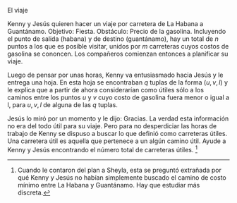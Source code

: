 
El viaje

Kenny y Jesús quieren hacer un viaje por carretera de La Habana a
Guantánamo. Objetivo: Fiesta. Obstáculo: Precio de la gasolina.
Incluyendo el punto de salida (habana) y de destino (guantánamo), hay un
total de $n$ puntos a los que es posible visitar, unidos por $m$
carreteras cuyos costos de gasolina se cononcen. Los compañeros
comienzan entonces a planificar su viaje.

Luego de pensar por unas horas, Kenny va entusiasmado hacia Jesús y le
entrega una hoja. En esta hoja se encontraban $q$ tuplas de la forma
$(u, v, l)$ y le explica que a partir de ahora considerarían como útiles
sólo a los caminos entre los puntos $u$ y $v$ cuyo costo de gasolina
fuera menor o igual a l, para $u, v, l$ de alguna de las $q$ tuplas.

Jesús lo miró por un momento y le dijo: Gracias. La verdad esta
información no era del todo útil para su viaje. Pero para no
desperdiciar las horas de trabajo de Kenny se dispuso a buscar lo que
definió como carreteras útiles. Una carretera útil es aquella que
pertenece a un algún camino útil. Ayude a Kenny y Jesús encontrando el
número total de carreteras útiles. [^1]

[^1]: Cuando le contaron del plan a Sheyla, esta se preguntó extrañada
    por qué Kenny y Jesús no habían simplemente buscado el camino de
    costo mínimo entre La Habana y Guantánamo. Hay que estudiar más
    discreta.